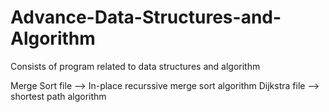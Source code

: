 # Advance-Data-Structures-and-Algorithm
Consists of program related to data structures and algorithm

Merge Sort file --> In-place recurssive merge sort algorithm
Dijkstra file --> shortest path algorithm
